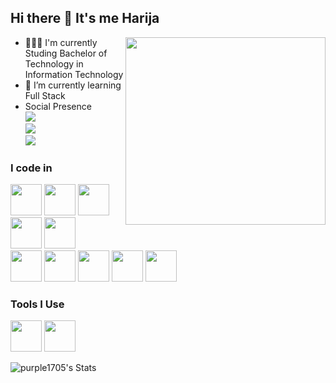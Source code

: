 ## Hi there 👋 It's me Harija

<img align="right" width="320" height="300" src="https://i.pinimg.com/736x/e1/6c/04/e16c04c675e07e894f3a0c7554425620.jpg" >

- 👩🏻‍💻 I'm currently Studing Bachelor of Technology in Information Technology
- 🌱 I’m currently learning Full Stack
-  Social Presence
   <br /> [<img src="https://img.shields.io/badge/LinkedIn-0077B5?style=for-the-badge&logo=linkedin&logoColor=white" />](www.linkedin.com/in/harija-a-76ba4a27b)
   <br /> [<img src="https://img.shields.io/badge/instagram-d62976?style=for-the-badge&logo=instagram&logoColor=white" />](https://www.instagram.com/hari_ja19/)
   <br /> [<img src="https://img.shields.io/badge/Twitter-1DA1F2?style=for-the-badge&logo=twitter&logoColor=white" />](https://twitter.com/hareesh_dev)

### I code in
 <img height="50" width="50" src="https://img.icons8.com/color/48/000000/python.png" /> <img height="50" width="50" src="https://img.icons8.com/color/48/000000/html-5.png" /> <img height="50" width="50" src="https://img.icons8.com/color/48/000000/css3.png" /> <img height="50" width="50" src="https://img.icons8.com/color/48/000000/javascript.png" /> <img height="50" width="50" src="https://img.icons8.com/color/48/000000/bootstrap.png" /> <br />
<img height="50" width="50" src="https://img.icons8.com/color/48/000000/react-native.png"/> <img height="50" width="50" src="https://img.icons8.com/color/48/000000/mongodb.png"/> <img height="50" width="50" src="https://img.icons8.com/color/48/000000/nodejs.png"/> <img height="50" width="50" src="https://img.icons8.com/color/48/000000/php.png"/> <img height="50" width="50" src="https://img.icons8.com/color/48/000000/ai.png"/> 

### Tools I Use
<img height="50" width="50" src="https://img.icons8.com/color/48/000000/visual-studio-code-2019.png"/> <img height="50" width="50" src="https://img.icons8.com/color/48/000000/pycharm.png"/> 

![purple1705's Stats](https://github-readme-stats.vercel.app/api?username=purple1705&theme=vue-dark&show_icons=true&hide_border=true&count_private=true)

